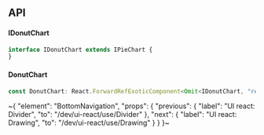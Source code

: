 

## API

#### IDonutChart

```ts
interface IDonutChart extends IPieChart {
}
```

#### DonutChart

```ts
const DonutChart: React.ForwardRefExoticComponent<Omit<IDonutChart, "ref"> & React.RefAttributes<unknown>>;
```


~{
  "element": "BottomNavigation",
  "props": {
    "previous": {
      "label": "UI react: Divider",
      "to": "/dev/ui-react/use/Divider"
    },
    "next": {
      "label": "UI react: Drawing",
      "to": "/dev/ui-react/use/Drawing"
    }
  }
}~
